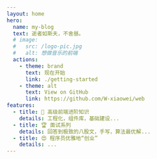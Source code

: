 ```yaml
---
layout: home
hero:
  name: my-blog
  text: 逝者如斯夫，不舍昼。
  # image:
  #   src: /logo-pic.jpg
  #   alt: 想做音乐的前端
  actions:
    - theme: brand
      text: 现在开始
      link: ./getting-started
    - theme: alt
      text: View on GitHub
      link: https://github.com/W-xiaowei/web
features:
  - title: 🦾 高级前端进阶知识
    details: 工程化，组件库，基础建设...
  - title: 🏆 面试系列
    details: 回答到极致的八股文，手写，算法最优解...
  - title: 😍 程序员优雅地“创业”
    details: ...
---
```

